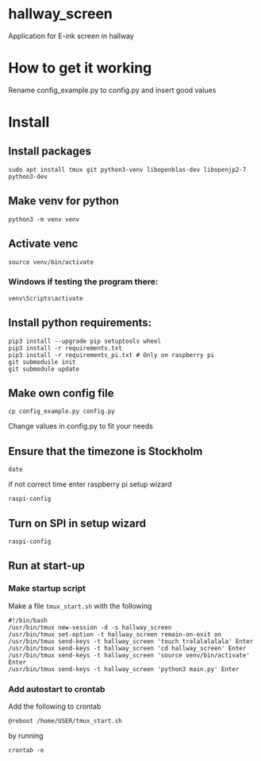 # hallway_screen
Application for E-ink screen in hallway

# How to get it working
Rename config_example.py to config.py and insert good values

# Install 
## Install packages 
```
sudo apt install tmux git python3-venv libopenblas-dev libopenjp2-7 python3-dev
```
## Make venv for python
```
python3 -m venv venv
```
## Activate venc
```
source venv/bin/activate
```
### Windows if testing the program there: 
```
venv\Scripts\activate
```
## Install python requirements:
```
pip3 install --upgrade pip setuptools wheel
pip3 install -r requirements.txt
pip3 install -r requirements_pi.txt # Only on raspberry pi
git submoduile init
git submodule update
```

## Make own config file
```
cp config_example.py config.py
```
Change values in config.py to fit your needs

## Ensure that the timezone is Stockholm
```
date
```
if not correct time enter raspberry pi setup wizard
```
raspi-config
```

## Turn on SPI in setup wizard
```
raspi-config
```

## Run at start-up
### Make startup script
Make a file `tmux_start.sh` with the following
```
#!/bin/bash
/usr/bin/tmux new-session -d -s hallway_screen
/usr/bin/tmux set-option -t hallway_screen remain-on-exit on
/usr/bin/tmux send-keys -t hallway_screen 'touch tralalalalala' Enter
/usr/bin/tmux send-keys -t hallway_screen 'cd hallway_screen' Enter
/usr/bin/tmux send-keys -t hallway_screen 'source venv/bin/activate' Enter
/usr/bin/tmux send-keys -t hallway_screen 'python3 main.py' Enter
```
### Add autostart to crontab
Add the following to crontab
```
@reboot /home/USER/tmux_start.sh
```
by running 
```
crontab -e
```